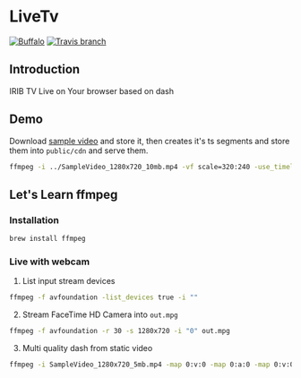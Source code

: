 # LiveTv

[![Buffalo](https://img.shields.io/badge/powered%20by-buffalo-blue.svg?style=flat-square)](http://gobuffalo.io)
[![Travis branch](https://img.shields.io/travis/AUTProjects/LiveTv/master.svg?style=flat-square)](https://travis-ci.org/AUTProjects/LiveTv)

## Introduction
IRIB TV Live on Your browser based on dash

## Demo
Download [sample video](https://www.sample-videos.com/video/mp4/720/big_buck_bunny_720p_10mb.mp4) and store it,
then creates it's ts segments and store them into `public/cdn` and serve them.

```sh
ffmpeg -i ../SampleVideo_1280x720_10mb.mp4 -vf scale=320:240 -use_timeline 0 -f dash 1.mpd
```

## Let's Learn ffmpeg

### Installation

```sh
brew install ffmpeg
```

### Live with webcam

1. List input stream devices

```sh
ffmpeg -f avfoundation -list_devices true -i ""
```

2. Stream FaceTime HD Camera into `out.mpg`

```sh
ffmpeg -f avfoundation -r 30 -s 1280x720 -i "0" out.mpg
```

3. Multi quality dash from static video

```sh
ffmpeg -i SampleVideo_1280x720_5mb.mp4 -map 0:v:0 -map 0:a:0 -map 0:v:0 -map 0:a:0 -b:v:0 250k -filter:v:0 "scale=-2:240" -profile:v:0 baseline -filter:v:1 "scale=-2:720" -profile:v:1 main -use_timeline 1 -use_template 1 -window_size 5 -adaptation_sets "id=0,streams=v id=1,streams=a" -f dash hello.mpd
```

